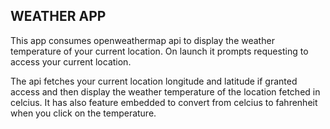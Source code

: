 <h2>WEATHER APP</h2> 
<p>This app consumes openweathermap api to display the weather temperature of your current location. On launch it prompts requesting to access your current location.</p>
<p>The api fetches your current location longitude and latitude if granted access and then display the weather temperature of the location fetched in celcius. It has also feature embedded to convert from celcius to fahrenheit when you click on the temperature.</p>
